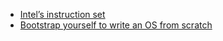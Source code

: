 - [Intel’s instruction set](https://software.intel.com/en-us/articles/intel-sdm)
- [Bootstrap yourself to write an OS from scratch](https://github.com/tuhdo/os01)
